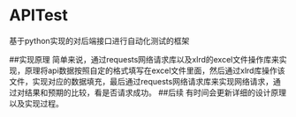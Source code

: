# APITest
基于python实现的对后端接口进行自动化测试的框架

##实现原理
简单来说，通过requests网络请求库以及xlrd的excel文件操作库来实现，原理将api数据按照自定的格式填写在excel文件里面，然后通过xlrd库操作该文件，实现对应的数据填充，最后通过requests网络请求库来实现网络请求，通过对结果和预期的比较，看是否请求成功。
##后续
有时间会更新详细的设计原理以及实现过程。

